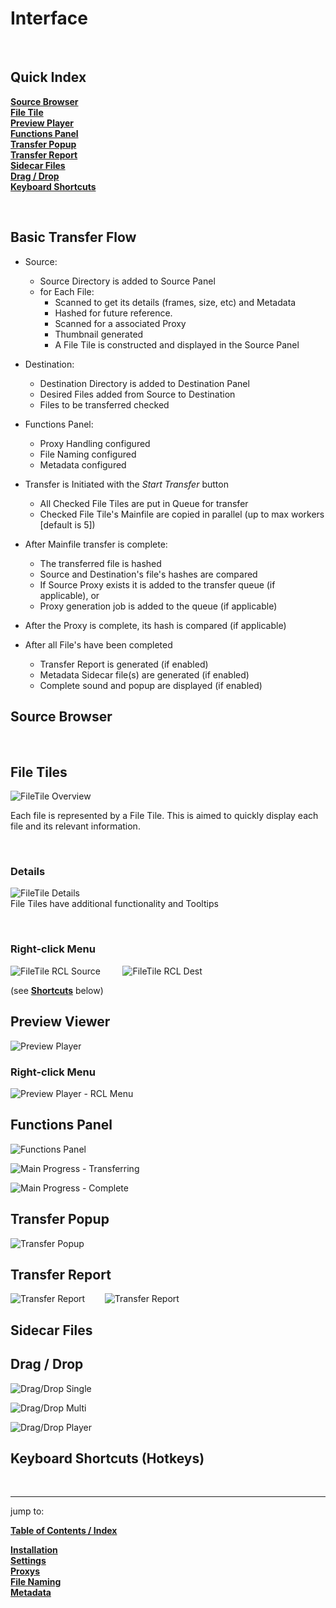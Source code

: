 # **Interface**

<br>

## **Quick Index**

[**Source Browser**](#source-browser)<br>
[**File Tile**](#file-tiles)<br>
[**Preview Player**](#preview-viewer)<br>
[**Functions Panel**](#functions-panel)<br>
[**Transfer Popup**](#transfer-popup)<br>
[**Transfer Report**](#transfer-report)<br>
[**Sidecar Files**](#sidecar-files)<br>
[**Drag / Drop**](#drag--drop)<br>
[**Keyboard Shortcuts**](#keyboard-shortcuts-hotkeys)<br>



<br>

## **Basic Transfer Flow**

- Source:
    - Source Directory is added to Source Panel
    - for Each File:
        - Scanned to get its details (frames, size, etc) and Metadata
        - Hashed for future reference.
        - Scanned for a associated Proxy
        - Thumbnail generated
        - A File Tile is constructed and displayed in the Source Panel

- Destination:
    - Destination Directory is added to Destination Panel
    - Desired Files added from Source to Destination
    - Files to be transferred checked

- Functions Panel:
    - Proxy Handling configured
    - File Naming configured
    - Metadata configured

- Transfer is Initiated with the *Start Transfer* button
    - All Checked File Tiles are put in Queue for transfer 
    - Checked File Tile's Mainfile are copied in parallel (up to max workers [default is 5])

- After Mainfile transfer is complete:
    - The transferred file is hashed
    - Source and Destination's file's hashes are compared
    - If Source Proxy exists it is added to the transfer queue (if applicable), or
    - Proxy generation job is added to the queue (if applicable)

- After the Proxy is complete, its hash is compared (if applicable)

- After all File's have been completed
    - Transfer Report is generated (if enabled)
    - Metadata Sidecar file(s) are generated (if enabled)
    - Complete sound and popup are displayed (if enabled)














## **Source Browser**






<br>

## **File Tiles**

![FileTile Overview](DocsImages/FileTile_overview.png)

Each file is represented by a File Tile.  This is aimed to quickly display each file and its relevant information.

<br>

### **Details**
![FileTile Details](DocsImages/FileTile_details.png)<br>
File Tiles have additional functionality and Tooltips

<br>

### **Right-click Menu**

![FileTile RCL Source](DocsImages/FileTile_rclMenu_source.png)&nbsp;&nbsp;&nbsp;&nbsp;&nbsp;&nbsp;&nbsp;&nbsp;
![FileTile RCL Dest](DocsImages/FileTile_rclMenu_dest.png)


(see [**Shortcuts**](#keyboard-shortcuts-hotkeys) below)





## **Preview Viewer**

![Preview Player](DocsImages/PreviewPlayer_overview.png)

### **Right-click Menu**

![Preview Player - RCL Menu](DocsImages/PreviewPlayer_rclMenu.png)



## **Functions Panel**

![Functions Panel](DocsImages/functsPanel.png)

![Main Progress - Transferring](DocsImages/mainProg_transferring.png)

![Main Progress - Complete](DocsImages/mainProg_complete.png)







## **Transfer Popup**

![Transfer Popup](DocsImages/transferPopup.png)



## **Transfer Report**

![Transfer Report](DocsImages/transferReport_pg1.png)&nbsp;&nbsp;&nbsp;&nbsp;&nbsp;&nbsp;&nbsp;
![Transfer Report](DocsImages/transferReport_pg2.png)




## **Sidecar Files**




## **Drag / Drop**

![Drag/Drop Single](DocsImages/dragDrop_single.png)

![Drag/Drop Multi](DocsImages/dragDrop_multi.png)

![Drag/Drop Player](DocsImages/dragDrop_player.png)


## **Keyboard Shortcuts (Hotkeys)**


<br>

___
jump to:

[**Table of Contents / Index**](Doc-Docs_TOC.md)<br>

[**Installation**](Doc-Installation.md)<br>
[**Settings**](Doc-Settings.md)<br>
[**Proxys**](Doc-Proxys.md)<br>
[**File Naming**](Doc-FileNaming.md)<br>
[**Metadata**](Doc-Metadata.md)<br>
